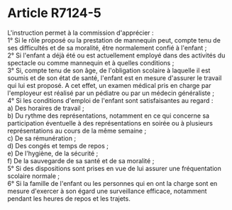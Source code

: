 # Article R7124-5

  
L'instruction permet à la commission d'apprécier :   
1° Si le rôle proposé ou la prestation de mannequin peut, compte tenu de ses difficultés et de sa moralité, être normalement confié à l'enfant ;   
2° Si l'enfant a déjà été ou est actuellement employé dans des activités du spectacle ou comme mannequin et à quelles conditions ;   
3° Si, compte tenu de son âge, de l'obligation scolaire à laquelle il est soumis et de son état de santé, l'enfant est en mesure d'assurer le travail qui lui est proposé. A cet effet, un examen médical pris en charge par l'employeur est réalisé par un pédiatre ou par un médecin généraliste ;   
4° Si les conditions d'emploi de l'enfant sont satisfaisantes au regard :   
a) Des horaires de travail ;   
b) Du rythme des représentations, notamment en ce qui concerne sa participation éventuelle à des représentations en soirée ou à plusieurs représentations au cours de la même semaine ;   
c) De sa rémunération ;   
d) Des congés et temps de repos ;   
e) De l'hygiène, de la sécurité ;   
f) De la sauvegarde de sa santé et de sa moralité ;   
5° Si des dispositions sont prises en vue de lui assurer une fréquentation scolaire normale ;   
6° Si la famille de l'enfant ou les personnes qui en ont la charge sont en mesure d'exercer à son égard une surveillance efficace, notamment pendant les heures de repos et les trajets.